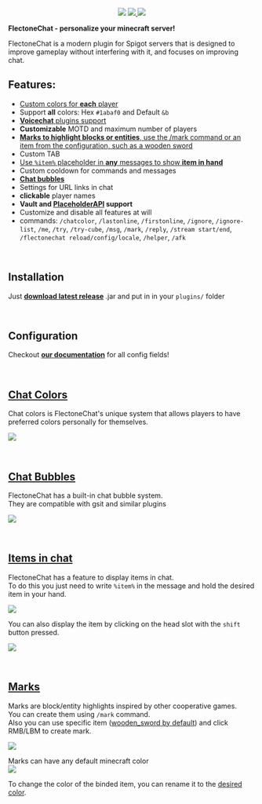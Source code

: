 
<p align="center">
 <img src="https://cdn.discordapp.com/attachments/1125856632996380753/1125870323322069004/flectonechat.png">
 <a href="https://modrinth.com/plugin/flectonechat">
  <img src="https://chat.flectone.net/assets/getonmodrinth.svg" />
</a>
 <a href="https://www.spigotmc.org/resources/flectonechat.89411/">
   <img src="https://chat.flectone.net/assets/getonspigotmc.svg" />
</a>
</p>

**FlectoneChat - personalize your minecraft server!**

FlectoneChat is a modern plugin for Spigot servers that is designed to improve gameplay without interfering with it, and focuses on improving chat.

## Features:

- [Custom colors for **each** player](https://chat.flectone.net/features/chatcolors/)
- Support **all** colors: Hex `#1abaf0` and Default `&b`
- [**Voicechat** plugins support](https://chat.flectone.net/integrations/voicechats/)
- **Customizable** MOTD and maximum number of players
- [**Marks to highlight blocks or entities**, use the /mark command or an item from the configuration, such as a wooden sword](https://chat.flectone.net/features/mark/)
- Custom TAB
- [Use `%item%` placeholder in **any** messages to show **item in hand**](https://chat.flectone.net/features/item/)
- Custom cooldown for commands and messages
-  [**Chat bubbles**](https://chat.flectone.net/features/chatbubbles/)
- Settings for URL links in chat
- **clickable** player names
- **Vault and [PlaceholderAPI](https://chat.flectone.net/integrations/papi/) support**
- Customize and disable all features at will
- commands: `/chatcolor`, `/lastonline`, `/firstonline`, `/ignore`, `/ignore-list`, `/me`, `/try`, `/try-cube`, `/msg`, `/mark`, `/reply`, `/stream start/end`, `/flectonechat reload/config/locale`, `/helper`, `/afk`

<br/>

## Installation
Just [**download latest release**](https://github.com/Flectone/FlectoneChat/releases) .jar and put in in your `plugins/` folder

<br/>

## Configuration
Checkout [**our documentation**](https://chat.flectone.net/configuration/) for all config fields!

<br/>

## [Chat Colors](https://chat.flectone.net/features/chatcolors/)
Chat colors is FlectoneChat's unique system that allows players to have preferred colors personally for themselves.

![](https://media.discordapp.net/attachments/895577735924178975/1129594362934865930/1facd09ab389ab792a47a62aa393a89ff3fdfb9a.gif)

<br/>

## [Chat Bubbles](https://chat.flectone.net/features/chatbubbles/)

FlectoneChat has a built-in chat bubble system.  
They are compatible with gsit and similar plugins

![](https://media.discordapp.net/attachments/895577735924178975/1129592852092043326/upload_2023-7-15_6-5-45.png)

<br/>

## [Items in chat](https://chat.flectone.net/features/item/)
FlectoneChat has a feature to display items in chat.  
To do this you just need to write `%item%` in the message and hold the desired item in your hand.

![](https://media.discordapp.net/attachments/895577735924178975/1129538096539643954/18784d74e735d60c7f93e0d8351683f5e77e9334.png)

You can also display the item by clicking on the head slot with the `shift` button pressed.

![](https://media.discordapp.net/attachments/895577735924178975/1129538920921706547/259b28b8539559bea949907050d27e8259236687.png)

<br/>

## [Marks](https://chat.flectone.net/features/mark/)

Marks are block/entity highlights inspired by other cooperative games.  
You can create them using `/mark` command.  
Also you can use specific item ([wooden_sword by default](http://localhost:8000/configuration/#commandmark)) and click RMB/LBM to create mark.
 
![](https://media.discordapp.net/attachments/895577735924178975/1129535098816036874/image.gif)
 
Marks can have any default minecraft color  
![](https://media.discordapp.net/attachments/895577735924178975/1129536024826097724/image.png)
 
To change the color of the binded item, you can rename it to the [desired color](https://hub.spigotmc.org/javadocs/bukkit/org/bukkit/Color.html).

<br/>
<br/>
<br/>

<a href="https://bstats.org/plugin/bukkit/FlectoneChats/16733" rel="noopener nofollow ugc"><img src="https://bstats.org/signatures/bukkit/FlectoneChats.svg" alt=""></a>
